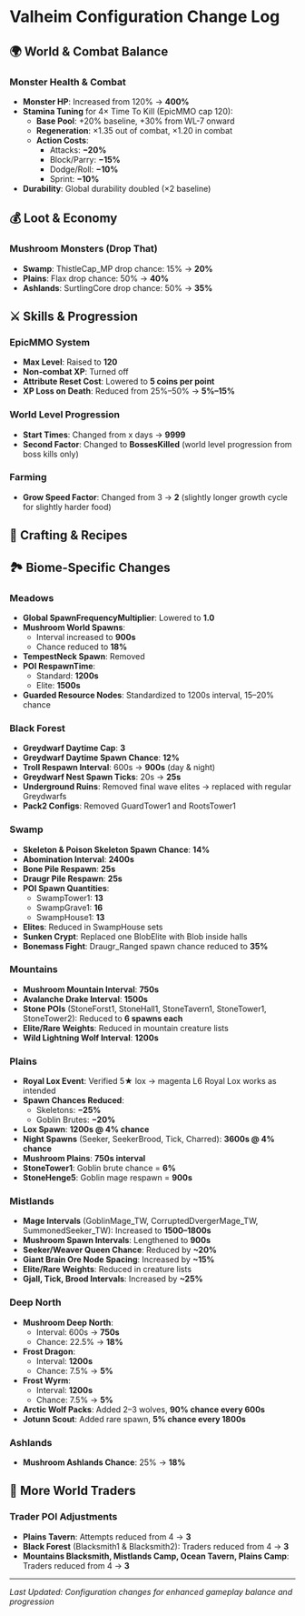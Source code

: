 # Valheim Configuration Change Log

## 🌍 World & Combat Balance

### Monster Health & Combat
- **Monster HP**: Increased from 120% → **400%**
- **Stamina Tuning** for 4× Time To Kill (EpicMMO cap 120):
  - **Base Pool**: +20% baseline, +30% from WL-7 onward
  - **Regeneration**: ×1.35 out of combat, ×1.20 in combat
  - **Action Costs**:
    - Attacks: **−20%**
    - Block/Parry: **−15%**
    - Dodge/Roll: **−10%**
    - Sprint: **−10%**
- **Durability**: Global durability doubled (×2 baseline)

## 💰 Loot & Economy

### Mushroom Monsters (Drop That)
- **Swamp**: ThistleCap_MP drop chance: 15% → **20%**
- **Plains**: Flax drop chance: 50% → **40%**
- **Ashlands**: SurtlingCore drop chance: 50% → **35%**

## ⚔️ Skills & Progression

### EpicMMO System
- **Max Level**: Raised to **120**
- **Non-combat XP**: Turned off
- **Attribute Reset Cost**: Lowered to **5 coins per point**
- **XP Loss on Death**: Reduced from 25%–50% → **5%–15%**

### World Level Progression
- **Start Times**: Changed from x days → **9999**
- **Second Factor**: Changed to **BossesKilled** (world level progression from boss kills only)

### Farming
- **Grow Speed Factor**: Changed from 3 → **2** (slightly longer growth cycle for slightly harder food)

## 🍳 Crafting & Recipes

## 🏞️ Biome-Specific Changes

### Meadows
- **Global SpawnFrequencyMultiplier**: Lowered to **1.0**
- **Mushroom World Spawns**: 
  - Interval increased to **900s**
  - Chance reduced to **18%**
- **TempestNeck Spawn**: Removed
- **POI RespawnTime**:
  - Standard: **1200s**
  - Elite: **1500s**
- **Guarded Resource Nodes**: Standardized to 1200s interval, 15–20% chance

### Black Forest
- **Greydwarf Daytime Cap**: **3**
- **Greydwarf Daytime Spawn Chance**: **12%**
- **Troll Respawn Interval**: 600s → **900s** (day & night)
- **Greydwarf Nest Spawn Ticks**: 20s → **25s**
- **Underground Ruins**: Removed final wave elites → replaced with regular Greydwarfs
- **Pack2 Configs**: Removed GuardTower1 and RootsTower1

### Swamp
- **Skeleton & Poison Skeleton Spawn Chance**: **14%**
- **Abomination Interval**: **2400s**
- **Bone Pile Respawn**: **25s**
- **Draugr Pile Respawn**: **25s**
- **POI Spawn Quantities**:
  - SwampTower1: **13**
  - SwampGrave1: **16**
  - SwampHouse1: **13**
- **Elites**: Reduced in SwampHouse sets
- **Sunken Crypt**: Replaced one BlobElite with Blob inside halls
- **Bonemass Fight**: Draugr_Ranged spawn chance reduced to **35%**

### Mountains
- **Mushroom Mountain Interval**: **750s**
- **Avalanche Drake Interval**: **1500s**
- **Stone POIs** (StoneForst1, StoneHall1, StoneTavern1, StoneTower1, StoneTower2): Reduced to **6 spawns each**
- **Elite/Rare Weights**: Reduced in mountain creature lists
- **Wild Lightning Wolf Interval**: **1200s**

### Plains
- **Royal Lox Event**: Verified 5★ lox → magenta L6 Royal Lox works as intended
- **Spawn Chances Reduced**:
  - Skeletons: **−25%**
  - Goblin Brutes: **−20%**
- **Lox Spawn**: **1200s @ 4% chance**
- **Night Spawns** (Seeker, SeekerBrood, Tick, Charred): **3600s @ 4% chance**
- **Mushroom Plains**: **750s interval**
- **StoneTower1**: Goblin brute chance = **6%**
- **StoneHenge5**: Goblin mage respawn = **900s**

### Mistlands
- **Mage Intervals** (GoblinMage_TW, CorruptedDvergerMage_TW, SummonedSeeker_TW): Increased to **1500–1800s**
- **Mushroom Spawn Intervals**: Lengthened to **900s**
- **Seeker/Weaver Queen Chance**: Reduced by **~20%**
- **Giant Brain Ore Node Spacing**: Increased by **~15%**
- **Elite/Rare Weights**: Reduced in creature lists
- **Gjall, Tick, Brood Intervals**: Increased by **~25%**

### Deep North
- **Mushroom Deep North**:
  - Interval: 600s → **750s**
  - Chance: 22.5% → **18%**
- **Frost Dragon**:
  - Interval: **1200s**
  - Chance: 7.5% → **5%**
- **Frost Wyrm**:
  - Interval: **1200s**
  - Chance: 7.5% → **5%**
- **Arctic Wolf Packs**: Added 2–3 wolves, **90% chance every 600s**
- **Jotunn Scout**: Added rare spawn, **5% chance every 1800s**

### Ashlands
- **Mushroom Ashlands Chance**: 25% → **18%**

## 🏪 More World Traders

### Trader POI Adjustments
- **Plains Tavern**: Attempts reduced from 4 → **3**
- **Black Forest** (Blacksmith1 & Blacksmith2): Traders reduced from 4 → **3**
- **Mountains Blacksmith, Mistlands Camp, Ocean Tavern, Plains Camp**: Traders reduced from 4 → **3**

---

*Last Updated: Configuration changes for enhanced gameplay balance and progression*